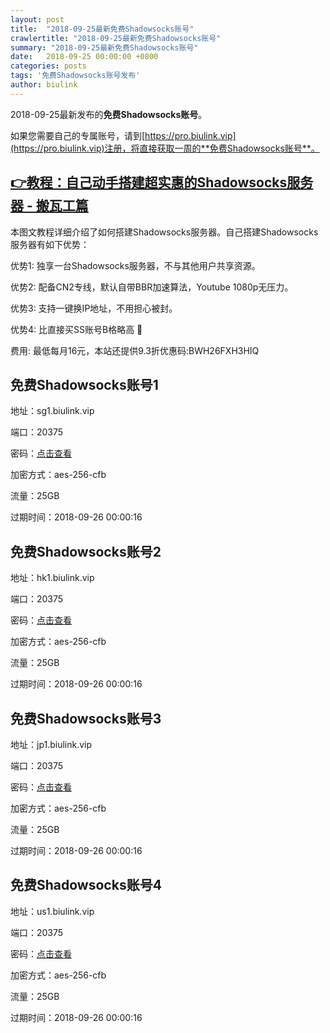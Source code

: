 ```yaml
---
layout: post
title:  "2018-09-25最新免费Shadowsocks账号"
crawlertitle: "2018-09-25最新免费Shadowsocks账号"
summary: "2018-09-25最新免费Shadowsocks账号"
date:   2018-09-25 00:00:00 +0800
categories: posts
tags: '免费Shadowsocks账号发布'
author: biulink
---
```


2018-09-25最新发布的**免费Shadowsocks账号**。

如果您需要自己的专属账号，请到[https://pro.biulink.vip](https://pro.biulink.vip)注册，将直接获取一周的**免费Shadowsocks账号**。

## [👉教程：自己动手搭建超实惠的Shadowsocks服务器 - 搬瓦工篇](https://github.com/Biulink/ShadowsocksTutorials/blob/master/%E6%95%99%E6%82%A8%E8%87%AA%E5%B7%B1%E5%8A%A8%E6%89%8B%E6%90%AD%E5%BB%BA%E8%B6%85%E5%AE%9E%E6%83%A0%E7%9A%84Shadowsocks%E6%9C%8D%E5%8A%A1%E5%99%A8%20-%20%E6%90%AC%E7%93%A6%E5%B7%A5%E7%AF%87.md)
  
  本图文教程详细介绍了如何搭建Shadowsocks服务器。自己搭建Shadowsocks服务器有如下优势：

  优势1: 独享一台Shadowsocks服务器，不与其他用户共享资源。

  优势2: 配备CN2专线，默认自带BBR加速算法，Youtube 1080p无压力。

  优势3: 支持一键换IP地址，不用担心被封。

  优势4: 比直接买SS账号B格略高 🙂

  费用: 最低每月16元，本站还提供9.3折优惠码:BWH26FXH3HIQ
## 免费Shadowsocks账号1

地址：sg1.biulink.vip

端口：20375

密码：[点击查看](https://github.com/Biulink/ShadowsocksTutorials/blob/master/publish/2018-09-25%E6%9C%80%E6%96%B0%E5%85%8D%E8%B4%B9Shadowsocks%E8%B4%A6%E5%8F%B7.md)

加密方式：aes-256-cfb

流量：25GB

过期时间：2018-09-26 00:00:16

## 免费Shadowsocks账号2

地址：hk1.biulink.vip

端口：20375

密码：[点击查看](https://github.com/Biulink/ShadowsocksTutorials/blob/master/publish/2018-09-25%E6%9C%80%E6%96%B0%E5%85%8D%E8%B4%B9Shadowsocks%E8%B4%A6%E5%8F%B7.md)

加密方式：aes-256-cfb

流量：25GB

过期时间：2018-09-26 00:00:16

## 免费Shadowsocks账号3

地址：jp1.biulink.vip

端口：20375

密码：[点击查看](https://github.com/Biulink/ShadowsocksTutorials/blob/master/publish/2018-09-25%E6%9C%80%E6%96%B0%E5%85%8D%E8%B4%B9Shadowsocks%E8%B4%A6%E5%8F%B7.md)

加密方式：aes-256-cfb

流量：25GB

过期时间：2018-09-26 00:00:16

## 免费Shadowsocks账号4

地址：us1.biulink.vip

端口：20375

密码：[点击查看](https://github.com/Biulink/ShadowsocksTutorials/blob/master/publish/2018-09-25%E6%9C%80%E6%96%B0%E5%85%8D%E8%B4%B9Shadowsocks%E8%B4%A6%E5%8F%B7.md)

加密方式：aes-256-cfb

流量：25GB

过期时间：2018-09-26 00:00:16

